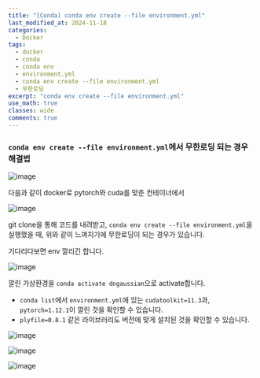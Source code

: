 ```yaml
---
title: "[Conda] conda env create --file environment.yml"
last_modified_at: 2024-11-18
categories:
  - Docker
tags:
  - docker
  - conda
  - conda env
  - environment.yml
  - conda env create --file environment.yml
  - 무한로딩
excerpt: "conda env create --file environment.yml"
use_math: true
classes: wide
comments: true
---
```


### `conda env create --file environment.yml`에서 무한로딩 되는 경우 해결법

![image](https://github.com/user-attachments/assets/2fe5701b-bf05-4c7b-8334-1745d9972a59)

다음과 같이 docker로 pytorch와 cuda를 맞춘 컨테이너에서

![image](https://github.com/user-attachments/assets/4a157571-f1c0-43fa-a4e2-a2333ad17e35)

git clone을 통해 코드를 내려받고, `conda env create --file environment.yml`을 실행했을 때, 위와 같이 느껴지기에 무한로딩이 되는 경우가 있습니다.

기다리다보면 env 깔리긴 합니다.

![image](https://github.com/user-attachments/assets/6c093364-9f77-4655-b30e-e64a7e898f85)

깔린 가상환경을 `conda activate dngaussian`으로 activate합니다.

- `conda list`에서 `environment.yml`에 있는 `cudatoolkit=11.3`과, `pytorch=1.12.1`이 깔린 것을 확인할 수 있습니다.
- `plyfile=0.8.1` 같은 라이브러리도 버전에 맞게 설치된 것을 확인할 수 있습니다.

![image](https://github.com/user-attachments/assets/f5c80750-5902-4be1-8f95-bb57062e4191)

![image](https://github.com/user-attachments/assets/ac6f8410-4912-4714-8625-a9d881f19636)

![image](https://github.com/user-attachments/assets/1c6c7cbc-809c-4f24-9c07-bea2eea93e94)



